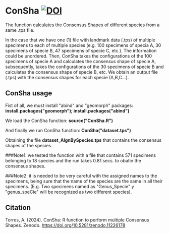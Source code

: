 # ConSha <a href="https://doi.org/10.5281/zenodo.11226178"><img src="https://zenodo.org/badge/DOI/10.5281/zenodo.11226178.svg" alt="DOI"></a>
The function calculates the Consensus Shapes of different species from a same .tps file.

In the case that we have one (1) file with landmark data (.tps) of multiple specimens to each of multiple species (e.g. 100 specimens of specia A, 30 specimens of specie B, 47 specimens of specie C, etc.). The information could be unordered. Then, ConSha takes the configurations of the 100 specimens of specie A and calculates the consensus shape of specie A, subsequently, takes the configurations of the 30 specimens of specie B and calculates the consensus shape of specie B, etc. We obtain an output file (.tps) with the consensus shapes for each specie (A,B,C...).

## ConSha usage
Fist of all, we must install "abind" and "geomorph" packages:
**__install.packages("geomorph"); install.packages("abind")__**

We load the ConSha function:
**__source("ConSha.R")__**

And finally we run ConSha function:
**__ConSha("dataset.tps")__**

Obtaining the file __dataset_AlgnBySpecies.tps__ that contains the consensus shapes of the species.

###Note1:
we tested the function with a file that contains 571 specimens belonging to 18 species and the run takes 0.81 secs. to obatin the consensus shapes.

###Note2:
it is needed to be very careful with the assigned names to the specimens, being sure that the name of the species are the same in all their specimens. (E.g. Two specimens named as "Genus_Specie" y "genus_speCie" will be recognized as two different species).

## Citation
Torres, A. (2024). ConSha: R function to perform multiple Consensus Shapes. Zenodo. https://doi.org/10.5281/zenodo.11226178

